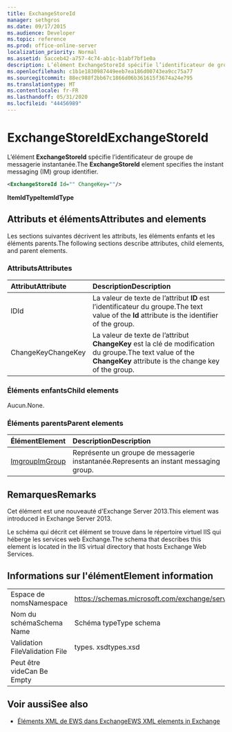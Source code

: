 ```yaml
---
title: ExchangeStoreId
manager: sethgros
ms.date: 09/17/2015
ms.audience: Developer
ms.topic: reference
ms.prod: office-online-server
localization_priority: Normal
ms.assetid: 5acceb42-a757-4c74-ab1c-b1abf7bf1e0a
description: L’élément ExchangeStoreId spécifie l’identificateur de groupe de messagerie instantanée.
ms.openlocfilehash: c1b1e1830987449eeb7ea186d00743ea9cc75a77
ms.sourcegitcommit: 88ec988f2bb67c1866d06b361615f3674a24e795
ms.translationtype: MT
ms.contentlocale: fr-FR
ms.lasthandoff: 05/31/2020
ms.locfileid: "44456989"
---
```

# <a name="exchangestoreid"></a><span data-ttu-id="50b20-103">ExchangeStoreId</span><span class="sxs-lookup"><span data-stu-id="50b20-103">ExchangeStoreId</span></span>

<span data-ttu-id="50b20-104">L’élément **ExchangeStoreId** spécifie l’identificateur de groupe de messagerie instantanée.</span><span class="sxs-lookup"><span data-stu-id="50b20-104">The **ExchangeStoreId** element specifies the instant messaging (IM) group identifier.</span></span> 
  
```XML
<ExchangeStoreId Id="" ChangeKey=""/>
```

 <span data-ttu-id="50b20-105">**ItemIdType**</span><span class="sxs-lookup"><span data-stu-id="50b20-105">**ItemIdType**</span></span>
## <a name="attributes-and-elements"></a><span data-ttu-id="50b20-106">Attributs et éléments</span><span class="sxs-lookup"><span data-stu-id="50b20-106">Attributes and elements</span></span>

<span data-ttu-id="50b20-107">Les sections suivantes décrivent les attributs, les éléments enfants et les éléments parents.</span><span class="sxs-lookup"><span data-stu-id="50b20-107">The following sections describe attributes, child elements, and parent elements.</span></span>
  
### <a name="attributes"></a><span data-ttu-id="50b20-108">Attributs</span><span class="sxs-lookup"><span data-stu-id="50b20-108">Attributes</span></span>

|<span data-ttu-id="50b20-109">**Attribut**</span><span class="sxs-lookup"><span data-stu-id="50b20-109">**Attribute**</span></span>|<span data-ttu-id="50b20-110">**Description**</span><span class="sxs-lookup"><span data-stu-id="50b20-110">**Description**</span></span>|
|:-----|:-----|
|<span data-ttu-id="50b20-111">ID</span><span class="sxs-lookup"><span data-stu-id="50b20-111">Id</span></span>  <br/> |<span data-ttu-id="50b20-112">La valeur de texte de l’attribut **ID** est l’identificateur du groupe.</span><span class="sxs-lookup"><span data-stu-id="50b20-112">The text value of the **Id** attribute is the identifier of the group.</span></span>  <br/> |
|<span data-ttu-id="50b20-113">ChangeKey</span><span class="sxs-lookup"><span data-stu-id="50b20-113">ChangeKey</span></span>  <br/> |<span data-ttu-id="50b20-114">La valeur de texte de l’attribut **ChangeKey** est la clé de modification du groupe.</span><span class="sxs-lookup"><span data-stu-id="50b20-114">The text value of the **ChangeKey** attribute is the change key of the group.</span></span>  <br/> |
   
### <a name="child-elements"></a><span data-ttu-id="50b20-115">Éléments enfants</span><span class="sxs-lookup"><span data-stu-id="50b20-115">Child elements</span></span>

<span data-ttu-id="50b20-116">Aucun.</span><span class="sxs-lookup"><span data-stu-id="50b20-116">None.</span></span>
  
### <a name="parent-elements"></a><span data-ttu-id="50b20-117">Éléments parents</span><span class="sxs-lookup"><span data-stu-id="50b20-117">Parent elements</span></span>

|<span data-ttu-id="50b20-118">**Élément**</span><span class="sxs-lookup"><span data-stu-id="50b20-118">**Element**</span></span>|<span data-ttu-id="50b20-119">**Description**</span><span class="sxs-lookup"><span data-stu-id="50b20-119">**Description**</span></span>|
|:-----|:-----|
|[<span data-ttu-id="50b20-120">Imgroup</span><span class="sxs-lookup"><span data-stu-id="50b20-120">ImGroup</span></span>](imgroup.md) <br/> |<span data-ttu-id="50b20-121">Représente un groupe de messagerie instantanée.</span><span class="sxs-lookup"><span data-stu-id="50b20-121">Represents an instant messaging group.</span></span>  <br/> |
   
## <a name="remarks"></a><span data-ttu-id="50b20-122">Remarques</span><span class="sxs-lookup"><span data-stu-id="50b20-122">Remarks</span></span>

<span data-ttu-id="50b20-123">Cet élément est une nouveauté d'Exchange Server 2013.</span><span class="sxs-lookup"><span data-stu-id="50b20-123">This element was introduced in Exchange Server 2013.</span></span>
  
<span data-ttu-id="50b20-124">Le schéma qui décrit cet élément se trouve dans le répertoire virtuel IIS qui héberge les services web Exchange.</span><span class="sxs-lookup"><span data-stu-id="50b20-124">The schema that describes this element is located in the IIS virtual directory that hosts Exchange Web Services.</span></span>
  
## <a name="element-information"></a><span data-ttu-id="50b20-125">Informations sur l'élément</span><span class="sxs-lookup"><span data-stu-id="50b20-125">Element information</span></span>

|||
|:-----|:-----|
|<span data-ttu-id="50b20-126">Espace de noms</span><span class="sxs-lookup"><span data-stu-id="50b20-126">Namespace</span></span>  <br/> |https://schemas.microsoft.com/exchange/services/2006/types  <br/> |
|<span data-ttu-id="50b20-127">Nom du schéma</span><span class="sxs-lookup"><span data-stu-id="50b20-127">Schema Name</span></span>  <br/> |<span data-ttu-id="50b20-128">Schéma type</span><span class="sxs-lookup"><span data-stu-id="50b20-128">Type schema</span></span>  <br/> |
|<span data-ttu-id="50b20-129">Validation File</span><span class="sxs-lookup"><span data-stu-id="50b20-129">Validation File</span></span>  <br/> |<span data-ttu-id="50b20-130">types. xsd</span><span class="sxs-lookup"><span data-stu-id="50b20-130">types.xsd</span></span>  <br/> |
|<span data-ttu-id="50b20-131">Peut être vide</span><span class="sxs-lookup"><span data-stu-id="50b20-131">Can Be Empty</span></span>  <br/> ||
   
## <a name="see-also"></a><span data-ttu-id="50b20-132">Voir aussi</span><span class="sxs-lookup"><span data-stu-id="50b20-132">See also</span></span>



- [<span data-ttu-id="50b20-133">Éléments XML de EWS dans Exchange</span><span class="sxs-lookup"><span data-stu-id="50b20-133">EWS XML elements in Exchange</span></span>](ews-xml-elements-in-exchange.md)

